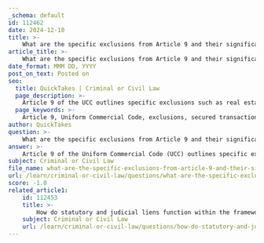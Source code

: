 ```yaml
---
_schema: default
id: 112462
date: 2024-12-10
title: >-
    What are the specific exclusions from Article 9 and their significance?
article_title: >-
    What are the specific exclusions from Article 9 and their significance?
date_format: MMM DD, YYYY
post_on_text: Posted on
seo:
  title: QuickTakes | Criminal or Civil Law
  page_description: >-
    Article 9 of the UCC outlines specific exclusions such as real estate transactions, statutory liens, and transactions governed by other statutes, which are significant for understanding the scope and application of secured transactions.
  page_keywords: >-
    Article 9, Uniform Commercial Code, exclusions, secured transactions, real estate transactions, statutory liens, consumer goods, collateral, legal frameworks, creditor rights, debtor obligations
author: QuickTakes
question: >-
    What are the specific exclusions from Article 9 and their significance?
answer: >-
    Article 9 of the Uniform Commercial Code (UCC) outlines specific exclusions that are significant for understanding the scope and application of secured transactions. The key exclusions from Article 9 include:\n\n1. **Real Estate Transactions**: Article 9 does not apply to the creation of security interests in real estate. This exclusion is significant because real estate transactions are governed by different legal frameworks, often involving state-specific laws and regulations.\n\n2. **Statutory Liens**: Certain statutory liens, except for agricultural liens, are excluded from Article 9. This includes liens that arise by operation of law for services or materials provided. The significance of this exclusion lies in the fact that these liens have their own priority rules and enforcement mechanisms, which may differ from those established under Article 9.\n\n3. **Consumer Goods**: Transactions involving consumer goods that are sold or leased to consumers for personal, family, or household purposes may also be excluded, depending on the specific circumstances and the nature of the transaction.\n\n4. **Transactions Governed by Other Statutes**: If a transaction is expressly governed by a statute of another state or a foreign country that deals with security interests, Article 9 does not apply. This is important for ensuring that local laws and regulations take precedence in certain jurisdictions.\n\n5. **Certain Types of Collateral**: Article 9 does not cover certain types of collateral, such as tort claims, which are governed by different legal principles.\n\nThe significance of these exclusions is multifaceted. They help delineate the boundaries of Article 9, ensuring that it does not overlap with other legal frameworks that may be more appropriate for certain types of transactions. This clarity is essential for creditors and debtors alike, as it helps them understand their rights and obligations under the law, and it facilitates the proper enforcement of security interests in the appropriate contexts. Understanding these exclusions is crucial for legal professionals, lenders, and borrowers navigating the complexities of secured transactions.
subject: Criminal or Civil Law
file_name: what-are-the-specific-exclusions-from-article-9-and-their-significance.md
url: /learn/criminal-or-civil-law/questions/what-are-the-specific-exclusions-from-article-9-and-their-significance
score: -1.0
related_article1:
    id: 112453
    title: >-
        How do statutory and judicial liens function within the framework of Article 9?
    subject: Criminal or Civil Law
    url: /learn/criminal-or-civil-law/questions/how-do-statutory-and-judicial-liens-function-within-the-framework-of-article-9
---
```


&nbsp;
